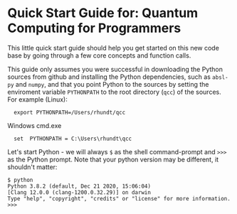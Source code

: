 # Quick Start Guide for: Quantum Computing for Programmers

This little quick start guide should help you get started on this
new code base by going through a few core concepts and
function calls.

This guide only assumes you were successful in
downloading the Python sources from github and installing the
Python dependencies, such as `absl-py` and `numpy`, and that
you point Python to the sources by setting the enviroment
variable `PYTHONPATH` to the root directory (`qcc`) of the sources.
For example (Linux):
```
  export PYTHONPATH=/Users/rhundt/qcc
```
Windows cmd.exe
```
  set  PYTHONPATH = C:\Users\rhundt\qcc
```

Let's start Python - we will always `$` as the shell command-prompt and `>>>` as the Python
prompt. Note that your python version may be different, it shouldn't matter:
```
$ python
Python 3.8.2 (default, Dec 21 2020, 15:06:04) 
[Clang 12.0.0 (clang-1200.0.32.29)] on darwin
Type "help", "copyright", "credits" or "license" for more information.
>>>
```
